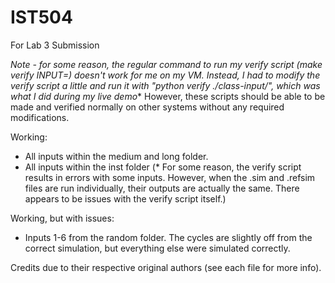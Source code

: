 # IST504
For Lab 3 Submission

***Note - for some reason, the regular command to run my verify script (make verify INPUT=*) doesn't work for me on my VM. Instead, I had to modify the verify script a little and run it with "python verify ./class-input/*", which was what I did during my live demo**
However, these scripts should be able to be made and verified normally on other systems without any required modifications.

Working:
- All inputs within the medium and long folder.
- All inputs within the inst folder (* For some reason, the verify script results in errors with some inputs. However, when the .sim and .refsim files are run individually, their outputs are actually the same. There appears to be issues with the verify script itself.)

Working, but with issues:
- Inputs 1-6 from the random folder. The cycles are slightly off from the correct simulation, but everything else were simulated correctly.

Credits due to their respective original authors (see each file for more info).
